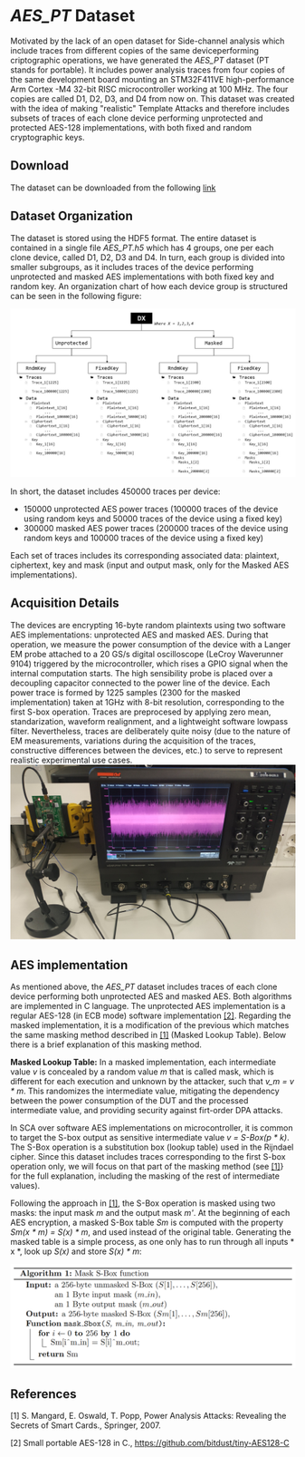 # *AES_PT* Dataset
Motivated by the lack of an open dataset for Side-channel analysis which include traces from different copies of the same deviceperforming criptographic operations, we have generated the *AES_PT* dataset (PT stands for portable). It includes power analysis traces from four copies of the same development board mounting an STM32F411VE high-performance Arm Cortex -M4 32-bit RISC microcontroller working at 100 MHz.  The four copies are called D1, D2, D3, and D4 from now on. This dataset was created with the idea of making "realistic" Template Attacks and therefore includes subsets of traces of each clone device performing unprotected and protected AES-128 implementations, with both fixed and random cryptographic keys.

## Download
The dataset can be downloaded from the following [link](https://drive.google.com/file/d/1fqQ0dByvj43K93kjuIjmpciSGwbqLLuE/view?usp=sharing)


## Dataset Organization
The dataset is stored using the HDF5 format. The entire dataset is contained in a single file *AES_PT.h5* which has 4 groups, one per each clone device, called D1, D2, D3 and D4. In turn, each group is divided into smaller subgroups, as it includes traces of the device performing unprotected and masked AES implementations with both fixed key and random key. An organization chart of how each device group is structured can be seen in the following figure:

![picture](img/AES_PT_Scheme.jpg)

In short, the dataset includes 450000 traces per device: 
  - 150000 unprotected AES power traces (100000 traces of the device using random keys and 50000 traces of the device using a fixed key) 
  - 300000 masked AES power traces (200000 traces of the device using random keys and 100000 traces of the device using a fixed key)

Each set of traces includes its corresponding associated data: plaintext, ciphertext, key and mask (input and output mask, only for the Masked AES implementations).

## Acquisition Details
The devices are encrypting 16-byte random plaintexts using two software AES implementations: unprotected AES and masked AES. During that operation, we measure the power consumption of the device with a Langer EM probe attached to a 20 GS/s digital oscilloscope (LeCroy Waverunner 9104) triggered by the microcontroller, which rises a GPIO signal when the internal computation starts. The high sensibility probe is placed over a decoupling capacitor connected to the power line of the device. Each power trace is formed by 1225 samples (2300 for the masked implementation) taken at 1GHz with 8-bit resolution, corresponding to the first S-box operation. Traces are preprocesed by applying zero mean, standarization, waveform realignment, and a lightweight software lowpass filter. Nevertheless, traces are deliberately quite noisy (due to the nature of EM measurements, variations during the acquisition of the traces, constructive differences between the devices, etc.) to serve to represent realistic experimental use cases.
![picture](img/Exp_Setup.jpg)

## AES implementation

As mentioned above, the *AES_PT* dataset includes traces of each clone device performing both unprotected AES and masked AES. Both algorithms are implemented in C language. The unprotected AES implementation is a regular AES-128 (in ECB mode) software implementation [[2]](#2). Regarding the masked implementation, it is a modification of the previous which matches the same masking method described in [[1]](#1) (Masked Lookup Table). Below there is a brief explanation of this masking method.

**Masked Lookup Table:** In a masked implementation, each intermediate value *v* is concealed by a random value *m* that is called mask, which is different for each execution and unknown by the attacker, such that *v_m = v * m*. This randomizes the intermediate value, mitigating the dependency between the power consumption of the DUT and the processed intermediate value, and providing security against firt-order DPA attacks. 

In SCA over software AES implementations on microcontroller, it is common to target the S-box output as sensitive intermediate value *v = S-Box(p * k)*. The S-Box operation is a substitution box (lookup table) used in the Rijndael cipher. Since this dataset includes traces corresponding to the first S-box operation only, we will focus on that part of the masking method (see [[1]](#1)} for the full explanation, including the masking of the rest of intermediate values). 

Following the approach in [[1]](#1), the S-Box operation is masked using two masks: the input mask *m* and the output mask *m'*. At the beginning of each AES encryption, a masked S-Box table *Sm* is computed with the property *Sm(x * m) = S(x) * m*, and used instead of the original table. Generating the masked table is a simple process, as one only has to run through all inputs * x *, look up *S(x)* and store *S(x) * m*:

![picture](img/mask_Sbox_pseudocode.jpg)

## References
<a id="1">[1]</a> 
S. Mangard, E. Oswald, T. Popp,
Power Analysis Attacks: Revealing the Secrets of Smart Cards.,
Springer, 2007.

<a id="2">[2]</a> 
Small portable AES-128 in C.,
https://github.com/bitdust/tiny-AES128-C
